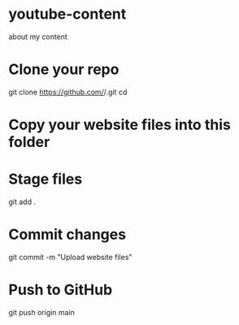 # youtube-content
about my content
# Clone your repo
git clone https://github.com/<your-username>/<repo-name>.git
cd <repo-name>

# Copy your website files into this folder

# Stage files
git add .

# Commit changes
git commit -m "Upload website files"

# Push to GitHub
git push origin main
